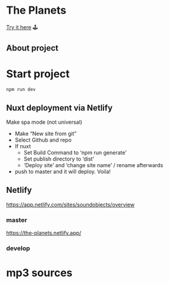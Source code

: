 # The Planets
[Try it here](https://the-planets.netlify.app/) 🕹

## About project

# Start project
```
npm run dev
```

## Nuxt deployment via Netlify
Make spa mode (not universal)

* Make “New site from git”
* Select Github and repo
* If nuxt
    * Set Build Command to ‘npm run generate’
    * Set publish directory to ‘dist’
    * ‘Deploy site’ and ‘change site name’ / rename afterwards
* push to master and it will deploy. Voila!

## Netlify
https://app.netlify.com/sites/soundobjects/overview

### master
https://the-planets.netlify.app/

### develop


# mp3 sources



<!--

Related project of mine
dev-konrad/misc/3DSceneAndControls

Mercury
https://ia600609.us.archive.org/19/items/Holst-ThePlanets/Mercurio.mp3

Venus
https://ia800609.us.archive.org/19/items/Holst-ThePlanets/Venus.mp3

Earth
snd/heartbeat.mp3

Mars
https://ia800609.us.archive.org/19/items/Holst-ThePlanets/Marte.mp3

Jupiter
https://ia800609.us.archive.org/19/items/Holst-ThePlanets/Jupiter.mp3

Saturn
https://ia800609.us.archive.org/19/items/Holst-ThePlanets/Saturno.mp3

Uranus
https://ia800609.us.archive.org/19/items/Holst-ThePlanets/Urano.mp3

Neptune
https://ia800609.us.archive.org/19/items/Holst-ThePlanets/Neptuno.mp3

All above are found at 
https://archive.org/details/Holst-ThePlanets/Marte.mp3



Scale
https://www.robertoziche.com/illustrations/


// Make Betelgeuse. The sun is 121.9 times bigger than jupiter. 5 > 0.04 > 0.000031. r = 100
// Make sun. The sun is 121.9 times bigger than jupiter. 5 > 0.04 > 0.000031. r = 5
// Make Jupiter. Jupiter is 121.9 times bigger than jupiter. r = 0.04
// Make Earth. r = 0.00328

// Sun: approximately 695700 km (432,300 mi)

// Planets (and moon)
// Mercury: 2,440 km (1,516 mi)
// Venus: 6,052 km (3,760 mi)
// Earth: 6,371 km (3,959 mi)
// Moon: 1,737 km (1,079 mi)
// Mars: 3,390 km (2,106 mi)
// Jupiter: 69,911 km (43,441 mi)
// Saturn: 58,232 km (36,184 mi)
// Uranus: 25,362 km (15,759 mi)
// Neptune: 24,622 km (15,299 mi)

// Pluto: 1,188 km (738 mi) 




- - - - - - - -
Sun (r = 695700 km)
1

Mercury
0.003507258875952 ≈ 0.0035

Venus
0.008699151933305 ≈ 0.0087

Earth
0.009157682909300 ≈ 0.0092

Mars
0.004872789995688 ≈ 0.0048

Jupiter
0.100490153801926 ≈ 0.1005

Saturn
0.083702745436251 ≈ 0.0837

Uranus
0.036455368693402 ≈ 0.0364

Neptune
0.035391691821187 ≈ 0.0354





- - - - - - - -


Other


Textures
http://planetpixelemporium.com/uranus.html

https://www.classicalmpr.org/story/2019/02/22/daily-download-gustav-holst--the-planets-venus-the-bringer-of-peace
https://archive.org/details/Holst-ThePlanets/Marte.mp3 -->